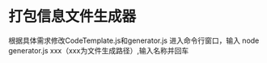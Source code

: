 # 打包信息文件生成器 #

根据具体需求修改CodeTemplate.js和generator.js
进入命令行窗口，输入 node generator.js xxx（xxx为文件生成路径）,输入名称并回车